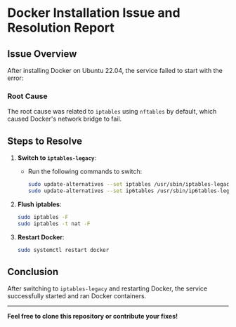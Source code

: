 # Docker Installation Issue and Resolution Report

## Issue Overview
After installing Docker on Ubuntu 22.04, the service failed to start with the error:


### Root Cause
The root cause was related to `iptables` using `nftables` by default, which caused Docker's network bridge to fail.

## Steps to Resolve

1. **Switch to `iptables-legacy`**:
    - Run the following commands to switch:
      ```bash
      sudo update-alternatives --set iptables /usr/sbin/iptables-legacy
      sudo update-alternatives --set ip6tables /usr/sbin/ip6tables-legacy
      ```

2. **Flush iptables**:
    ```bash
    sudo iptables -F
    sudo iptables -t nat -F
    ```

3. **Restart Docker**:
    ```bash
    sudo systemctl restart docker
    ```

## Conclusion
After switching to `iptables-legacy` and restarting Docker, the service successfully started and ran Docker containers.

---

**Feel free to clone this repository or contribute your fixes!**

